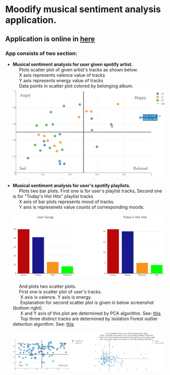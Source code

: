 # Moodify musical sentiment analysis application.
## Application is online in [here](https://moodify-musical-sentiment.herokuapp.com)
### App consists of two section:
* __Musical sentiment analysis for user given spotify artist.__<br/>
&nbsp;&nbsp;&nbsp;&nbsp;&nbsp;Plots scatter plot of given artist's tracks as shown below.<br/>
&nbsp;&nbsp;&nbsp;&nbsp;&nbsp;X axis represents valence value of tracks<br/>
&nbsp;&nbsp;&nbsp;&nbsp;&nbsp;Y axis represents energy value of tracks<br/>
&nbsp;&nbsp;&nbsp;&nbsp;&nbsp;Data points in scatter plot colored by belonging album.<br/>
![](screenshots/artist_tracks_plot.png)<br/><br/>
* __Musical sentiment analysis for user's spotify playlists.__<br/>
&nbsp;&nbsp;&nbsp;&nbsp;&nbsp;Plots two bar plots. First one is for user's playlist tracks, Second one is for "Today's Hot Hits" playlist tracks <br/> 
&nbsp;&nbsp;&nbsp;&nbsp;&nbsp;X axis of bar plots represents mood of tracks.<br/>
&nbsp;&nbsp;&nbsp;&nbsp;&nbsp;Y axis is represenets value counts of corresponding moods.<br/><br/>
![](screenshots/user_tracks_barplots.png)<br/><br/>
&nbsp;&nbsp;&nbsp;&nbsp;&nbsp;And plots two scatter plots.<br/>
&nbsp;&nbsp;&nbsp;&nbsp;&nbsp;First one is scatter plot of user's tracks.<br/>
&nbsp;&nbsp;&nbsp;&nbsp;&nbsp; X axis is valence. Y axis is energy.<br/>
&nbsp;&nbsp;&nbsp;&nbsp;&nbsp; Explanation for second scatter plot is given in below screenshot (bottom right).<br/>
&nbsp;&nbsp;&nbsp;&nbsp;&nbsp; X and Y axis of this plot are determined by PCA algorithm. See: [this](https://github.com/badalnabizade/Moodify-Musical-Sentiment/blob/dd6785664717316d3ab5249f857ec9db01bf37dd/app.py#L676)<br/>
&nbsp;&nbsp;&nbsp;&nbsp;&nbsp; Top three distinct tracks are determined by Isolation Forest outlier detection algorithm. See: [this](https://github.com/badalnabizade/Moodify-Musical-Sentiment/blob/dd6785664717316d3ab5249f857ec9db01bf37dd/app.py#L688)<br/><br/>
![](screenshots/user_tracks_scatterplots.png)
